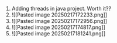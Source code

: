 1. Adding threads in java project. Worth it??
2. ![[Pasted image 20250217172233.png]]
3. ![[Pasted image 20250217172956.png]]
4. ![[Pasted image 20250217174817.png]]
5. ![[Pasted image 20250217181241.png]]